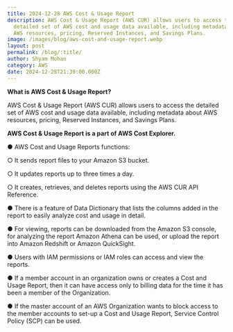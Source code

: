 ```yaml
---
title: 2024-12-28 AWS Cost & Usage Report
description: AWS Cost & Usage Report (AWS CUR) allows users to access the
  detailed set of AWS cost and usage data available, including metadata about
  AWS resources, pricing, Reserved Instances, and Savings Plans.
image: /images/blog/aws-cost-and-usage-report.webp
layout: post
permalink: /blog/:title/
author: Shyam Mohan
category: AWS
date: 2024-12-28T21:39:00.000Z
---
```

**What is AWS Cost & Usage Report?**

AWS Cost & Usage Report (AWS CUR) allows users to access the detailed set of AWS cost and usage data available, including metadata about AWS resources,
pricing, Reserved Instances, and Savings Plans.

**AWS Cost & Usage Report is a part of AWS Cost Explorer.**

● AWS Cost and Usage Reports functions:

○ It sends report files to your Amazon S3 bucket.

○ It updates reports up to three times a day.

○ It creates, retrieves, and deletes reports using the AWS CUR API Reference.

● There is a feature of Data Dictionary that lists the columns added in the report to easily analyze cost and usage in detail.

● For viewing, reports can be downloaded from the Amazon S3 console, for analyzing the report Amazon Athena can be used, or upload the report into
Amazon Redshift or Amazon QuickSight.

● Users with IAM permissions or IAM roles can access and view the reports.

● If a member account in an organization owns or creates a Cost and Usage Report, then it can have access only to billing data for the time it has been a member of the Organization.

● If the master account of an AWS Organization wants to block access to the member accounts to set-up a Cost and Usage Report, Service Control Policy (SCP) can be used.

